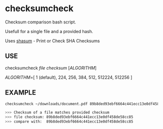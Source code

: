 # checksumcheck
Checksum comparison bash script.

Usefull for a single file and a provided hash.

Uses [shasum](https://linux.die.net/man/1/shasum) - Print or Check SHA Checksums

## USE
checksumcheck *file* *checksum* [*ALGORITHM*]

*ALGORITHM*=[ 1 (default), 224, 256, 384, 512, 512224, 512256 ]

## EXAMPLE
```bash
checksumcheck ~/downloads/document.pdf 89b8ded93ebf6664c441ecc13e0df458de58cc85

>>> Checksum of a file matches provided checksum
>>> file checksum: 89b8ded93ebf6664c441ecc13e0df458de58cc85
>>> compare with:  89b8ded93ebf6664c441ecc13e0df458de58cc85
```
